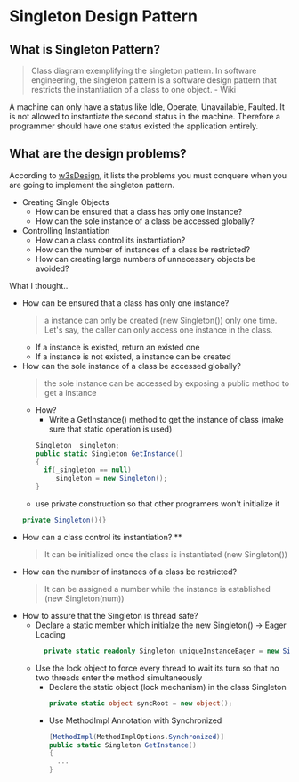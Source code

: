 # Singleton Design Pattern

## What is Singleton Pattern?
  > Class diagram exemplifying the singleton pattern.
In software engineering, the singleton pattern is a software design pattern that restricts the instantiation of a class to one object. - Wiki

A machine can only have a status like Idle, Operate, Unavailable, Faulted. It is not allowed to instantiate the second status in the machine. Therefore a programmer should have one status existed the application entirely.

## What are the design problems?
According to [w3sDesign](http://w3sdesign.com/?gr=c05&ugr=proble), it lists the problems you must conquere when you are going to implement the singleton pattern.

  - Creating Single Objects
    * How can be ensured that a class has only one instance?
    * How can the sole instance of a class be accessed globally?
  - Controlling Instantiation
    * How can a class control its instantiation? 
    * How can the number of instances of a class be restricted? 
    * How can creating large numbers of unnecessary objects be avoided?

What I thought..
* How can be ensured that a class has only one instance?
  > a instance can only be created (new Singleton()) only one time. Let's say, the caller can only access one instance in the class.
  * If a instance is existed, return an existed one
  * If a instance is not existed, a instance can be created
* How can the sole instance of a class be accessed globally?
  > the sole instance can be accessed by exposing a public method to get a instance
    * How?
      * Write a GetInstance() method to get the instance of class (make sure that static operation is used)
      ```csharp
      Singleton _singleton;
      public static Singleton GetInstance()
      {
        if(_singleton == null)
          _singleton = new Singleton();
      }
      ```
    * use private construction so that other programers won't initialize it
    ```csharp
    private Singleton(){}
    ```
* How can a class control its instantiation? **
  > It can be initialized once the class is instantiated (new Singleton())
* How can the number of instances of a class be restricted?
  > It can be assigned a number while the instance is established (new Singleton(num))
 * How to assure that the Singleton is thread safe?
    * Declare a static member which initialze the new Singleton() -> Eager Loading
      ```csharp
        private static readonly Singleton uniqueInstanceEager = new Singleton();
      ```    
    * Use the lock object to force every thread to wait its turn so that no two threads enter the method simultaneously
      * Declare the static object (lock mechanism) in the class Singleton
        ```csharp
        private static object syncRoot = new object();
        ```
      * Use MethodImpl Annotation with Synchronized
        ```csharp
        [MethodImpl(MethodImplOptions.Synchronized)] 
        public static Singleton GetInstance()
        {
          ...
        }
        ```

 

